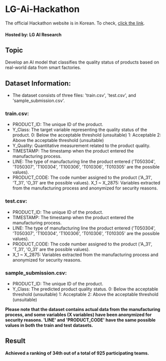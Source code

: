# LG-Ai-Hackathon 
The official Hackathon website is in Korean. To check, [click the link](https://dacon.io/en/competitions/official/236055/overview/description).<br />
#### Hosted by: LG AI Research
## Topic
Develop an AI model that classifies the quality status of products based on real-world data from smart factories.

## Dataset Information:

- The dataset consists of three files: 'train.csv', 'test.csv', and 'sample_submission.csv'.

### train.csv:
- PRODUCT_ID: The unique ID of the product.
- Y_Class: The target variable representing the quality status of the product.
0: Below the acceptable threshold (unsuitable)
1: Acceptable
2: Above the acceptable threshold (unsuitable)
- Y_Quality: Quantitative measurement related to the product quality.
- TIMESTAMP: The timestamp when the product entered the manufacturing process.
- LINE: The type of manufacturing line the product entered ('T050304', 'T050307', 'T100304', 'T100306', 'T010306', 'T010305' are the possible values).
- PRODUCT_CODE: The code number assigned to the product ('A_31', 'T_31', 'O_31' are the possible values).
X_1 ~ X_2875: Variables extracted from the manufacturing process and anonymized for security reasons.
### test.csv:
- PRODUCT_ID: The unique ID of the product.
- TIMESTAMP: The timestamp when the product entered the manufacturing process.
- LINE: The type of manufacturing line the product entered ('T050304', 'T050307', 'T100304', 'T100306', 'T010306', 'T010305' are the possible values).
- PRODUCT_CODE: The code number assigned to the product ('A_31', 'T_31', 'O_31' are the possible values).
- X_1 ~ X_2875: Variables extracted from the manufacturing process and anonymized for security reasons.
### sample_submission.csv:
- PRODUCT_ID: The unique ID of the product.
- Y_Class: The predicted product quality status.
0: Below the acceptable threshold (unsuitable)
1: Acceptable
2: Above the acceptable threshold (unsuitable)

**Please note that the dataset contains actual data from the manufacturing process, and some variables (X variables) have been anonymized for security reasons. 'LINE' and 'PRODUCT_CODE' have the same possible values in both the train and test datasets.**




## Result
**Achieved a ranking of 34th out of a total of 925 participating teams.** 

